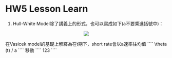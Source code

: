 # HW5 Lesson Learn

1. Hull-White Model除了講義上的形式，也可以寫成如下(a不要乘進括號中)：
<p align="center">
  <img src="https://render.githubusercontent.com/render/math?math=dr=a[\theta(t)/a-r] \times dt %2B \sigma \times dz">
</p>
   在Vasicek model的基礎上解釋為在t期下，short rate會以a速率往均值
   ```` \theta (t) / a ````
   移動
```` 123 ````

